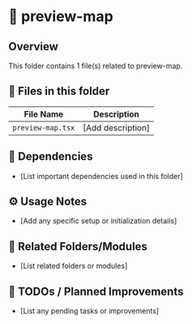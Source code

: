 # 📂 preview-map

## Overview
This folder contains 1 file(s) related to preview-map.

## 📄 Files in this folder

| File Name | Description |
|-----------|-------------|
| `preview-map.tsx` | [Add description] |

## 🔗 Dependencies
- [List important dependencies used in this folder]

## ⚙️ Usage Notes
- [Add any specific setup or initialization details]

## 🔄 Related Folders/Modules
- [List related folders or modules]

## 🚧 TODOs / Planned Improvements
- [List any pending tasks or improvements]
